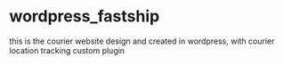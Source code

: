 # wordpress_fastship
this is the courier website design and created in wordpress, with courier location tracking custom plugin 
